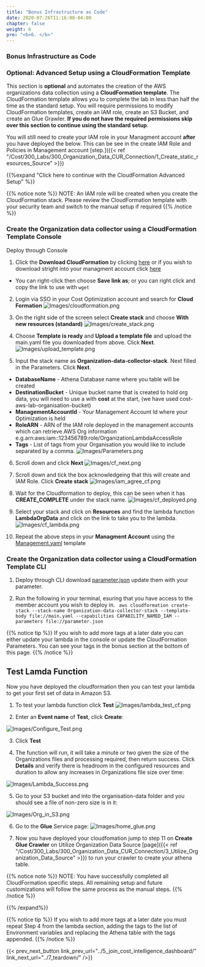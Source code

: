 ```yaml
---
title: "Bonus Infrastructure as Code"
date: 2020-07-26T11:16:08-04:00
chapter: false
weight: 6
pre: "<b>6. </b>"
---
```



### Bonus Infrastructure as Code

### Optional: Advanced Setup using a CloudFormation Template
This section is **optional** and automates the creation of the AWS organizations data collection using a **CloudFormation template**. The CloudFormation template allows you to complete the lab in less than half the time as the standard setup. You will require permissions to modify CloudFormation templates, create an IAM role, create an S3 Bucket, and create an Glue Grawler. **If you do not have the required permissions skip over this section to continue using the standard setup**. 

You will still need to create your IAM role in your Managment account **after** you have deployed the below. This can be see in the create IAM Role and Policies in Management account [step.]({{< ref "/Cost/300_Labs/300_Organization_Data_CUR_Connection/1_Create_static_resources_Source" >}})

{{%expand "Click here to continue with the CloudFormation Advanced Setup" %}}

{{% notice note %}}
NOTE: An IAM role will be created when you create the CloudFormation stack. Please review the CloudFormation template with your security team and switch to the manual setup if required
{{% /notice %}}

### Create the Organization data collector using a CloudFormation Template Console


Deploy through Console 

1. Click the **Download CloudFormation** by clicking [here](/Cost/300_Organization_Data_CUR_Connection/Code/main.yaml) or if you wish to download stright into your managment account click [here](/Cost/300_Organization_Data_CUR_Connection/Code/main_man.yaml)
  * You can right-click then choose **Save link as**; or you can right click and copy the link to use with `wget`

2. Login via SSO in your Cost Optimization account and search for **Cloud Formation**
![Images/cloudformation.png](/Cost/300_Organization_Data_CUR_Connection/Images/cloudformation.png)

3. On the right side of the screen select **Create stack** and choose **With new resources (standard)**
![Images/create_stack.png](/Cost/300_Organization_Data_CUR_Connection/Images/create_stack.png)

4. Choose **Template is ready** and **Upload a template file** and upload the main.yaml file you downloaded from above. Click **Next**.
![Images/upload_template.png](/Cost/300_Organization_Data_CUR_Connection/Images/upload_template.png)

5. Input the stack name as  **Organization-data-collector-stack**. Next filled in the Parameters. Click **Next**.
 * **DatabaseName** - Athena Database name where you table will be created
 * **DestinationBucket** - Unique bucket name that is created to hold org data, you will need to use a  with **cost** at the start, (we have used cost-aws-lab-organisation-bucket)
 * **ManagementAccountId** - Your Management Account Id where your Optimization is held
 * **RoleARN** - ARN of the IAM role deployed in the management accounts which can retrieve AWS Org information e.g.arn:aws:iam::123456789:role/OrganizationLambdaAccessRole
 * **Tags** - List of tags from your Organisation you would like to include separated by a comma.
![Images/Parameters.png](/Cost/300_Organization_Data_CUR_Connection/Images/Parameters.png)

6. Scroll down and click **Next**
![Images/cf_next.png](/Cost/300_Organization_Data_CUR_Connection/Images/cf_next.png)

7. Scroll down and tick the box acknowledgeing that this will create and IAM Role. Click **Create stack**
![Images/iam_agree_cf.png](/Cost/300_Organization_Data_CUR_Connection/Images/iam_agree_cf.png)

8. Wait for the Cloudformation to deploy, this can be seen when it has **CREATE_COMPLETE** under the stack name.
![Images/cf_deployed.png](/Cost/300_Organization_Data_CUR_Connection/Images/cf_deployed.png)

9. Select your stack and click on **Resources** and find the lambda function **LambdaOrgData** and click on the link to take you to the lambda. 
![Images/cf_lambda.png](/Cost/300_Organization_Data_CUR_Connection/Images/cf_lambda.png)

10. Repeat the above steps in your **Managment Account** using the [Management.yaml](/Cost/300_Organization_Data_CUR_Connection/Code/Management.yaml) template

### Create the Organization data collector using a CloudFormation Template CLI

1. Deploy through CLI download [parameter.json](/Cost/300_Organization_Data_CUR_Connection/Code/parameter.json) update them with your parameter.

2. Run the following in your terminal, esuring that you have access to the member account you wish to deploy in. 
``` aws cloudformation create-stack --stack-name Organization-data-collector-stack --template-body file://main.yaml --capabilities CAPABILITY_NAMED_IAM --parameters file://parameter.json```

{{% notice tip %}}
If you wish to add more tags at a later date you can either update your lambda in the console or update the CloudFormation Parameters. You can see your tags in the bonus section at the bottom of this page.
{{% /notice %}}

## Test Lamda Function
Now you have deployed the cloudformation then you can test your lambda to get your first set of data in Amazon S3. 


1. To test your lambda function click **Test**
![Images/lambda_test_cf.png](/Cost/300_Organization_Data_CUR_Connection/Images/lambda_test_cf.png) 

2. Enter an **Event name** of **Test**, click **Create**:

![Images/Configure_Test.png](/Cost/300_Organization_Data_CUR_Connection/Images/Configure_Test.png)

3.	Click **Test**

4.	The function will run, it will take a minute or two given the size of the Organizations files and processing required, then return success. Click **Details** and verify there is headroom in the configured resources and duration to allow any increases in Organizations file size over time:

![Images/Lambda_Success.png](/Cost/300_Organization_Data_CUR_Connection/Images/Lambda_Success.png)

5.	Go to your S3 bucket and into the organisation-data folder and you should see a file of non-zero size is in it:

![Images/Org_in_S3.png](/Cost/300_Organization_Data_CUR_Connection/Images/Org_in_S3.png)

6. Go to the **Glue** Service page:
![Images/home_glue.png](/Cost/200_Pricing_Model_Analysis/Images/home_glue.png)

7. Now you have deployed your cloudfomation jump to step 11 on **Create Glue Crawler** on Utilize Organization Data Source [page]({{< ref "/Cost/300_Labs/300_Organization_Data_CUR_Connection/3_Utilize_Organization_Data_Source" >}}) to run your crawler to create your athena table. 

{{% notice note %}}
NOTE: You have successfully completed all CloudFormation specific steps. All remaining setup and future customizations will follow the same process as the manual steps.
{{% /notice %}}

{{% /expand%}}


{{% notice tip %}}
If you wish to add more tags at a later date you must repeat Step 4 from the lambda section, adding the tags to the list of Environment variables and replacing the Athena table with the tags appended. 
{{% /notice %}}


{{< prev_next_button link_prev_url="../5_join_cost_intelligence_dashboard/" link_next_url="../7_teardown/" />}}


